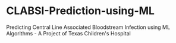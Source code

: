 # CLABSI-Prediction-using-ML
Predicting Central Line Associated Bloodstream Infection using ML Algorithms - A Project of Texas Children's Hospital
